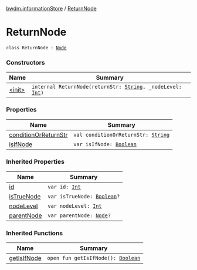 [bwdm.informationStore](../index.md) / [ReturnNode](./index.md)

# ReturnNode

`class ReturnNode : `[`Node`](../-node/index.md)

### Constructors

| Name | Summary |
|---|---|
| [&lt;init&gt;](-init-.md) | `internal ReturnNode(returnStr: `[`String`](https://kotlinlang.org/api/latest/jvm/stdlib/kotlin/-string/index.html)`, _nodeLevel: `[`Int`](https://kotlinlang.org/api/latest/jvm/stdlib/kotlin/-int/index.html)`)` |

### Properties

| Name | Summary |
|---|---|
| [conditionOrReturnStr](condition-or-return-str.md) | `val conditionOrReturnStr: `[`String`](https://kotlinlang.org/api/latest/jvm/stdlib/kotlin/-string/index.html) |
| [isIfNode](is-if-node.md) | `var isIfNode: `[`Boolean`](https://kotlinlang.org/api/latest/jvm/stdlib/kotlin/-boolean/index.html) |

### Inherited Properties

| Name | Summary |
|---|---|
| [id](../-node/id.md) | `var id: `[`Int`](https://kotlinlang.org/api/latest/jvm/stdlib/kotlin/-int/index.html) |
| [isTrueNode](../-node/is-true-node.md) | `var isTrueNode: `[`Boolean`](https://kotlinlang.org/api/latest/jvm/stdlib/kotlin/-boolean/index.html)`?` |
| [nodeLevel](../-node/node-level.md) | `var nodeLevel: `[`Int`](https://kotlinlang.org/api/latest/jvm/stdlib/kotlin/-int/index.html) |
| [parentNode](../-node/parent-node.md) | `var parentNode: `[`Node`](../-node/index.md)`?` |

### Inherited Functions

| Name | Summary |
|---|---|
| [getIsIfNode](../-node/get-is-if-node.md) | `open fun getIsIfNode(): `[`Boolean`](https://kotlinlang.org/api/latest/jvm/stdlib/kotlin/-boolean/index.html) |
